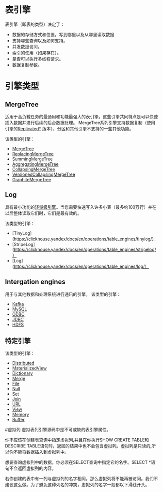 # 表引擎

表引擎（即表的类型）决定了：

* 数据的存储方式和位置，写到哪里以及从哪里读取数据
* 支持哪些查询以及如何支持。
* 并发数据访问。
* 索引的使用（如果存在）。
* 是否可以执行多线程请求。
* 数据复制参数。

# 引擎类型
## MergeTree

适用于高负载任务的最通用和功能最强大的表引擎。这些引擎共同特点是可以快速插入数据并进行后续的后台数据处理。 MergeTree系列引擎支持数据复制（使用引擎的[Replicated*](https://clickhouse.yandex/docs/en/operations/table_engines/replication/) 版本），分区和其他引擎不支持的一些其他功能。

该类型的引擎：
* [MergeTree](https://clickhouse.yandex/docs/en/operations/table_engines/mergetree/)
* [ReplacingMergeTree](https://clickhouse.yandex/docs/en/operations/table_engines/replacingmergetree/)
* [SummingMergeTree](https://clickhouse.yandex/docs/en/operations/table_engines/summingmergetree/)
* [AggregatingMergeTree](https://clickhouse.yandex/docs/en/operations/table_engines/aggregatingmergetree/)
* [CollapsingMergeTree](https://clickhouse.yandex/docs/en/operations/table_engines/collapsingmergetree/)
* [VersionedCollapsingMergeTree](https://clickhouse.yandex/docs/en/operations/table_engines/versionedcollapsingmergetree/)
* [GraphiteMergeTree](https://clickhouse.yandex/docs/en/operations/table_engines/graphitemergetree/)

## Log
具有最小功能的[轻量级引擎](https://clickhouse.yandex/docs/en/operations/table_engines/log_family/)。当您需要快速写入许多小表（最多约100万行）并在以后整体读取它们时，它们是最有效的。

该类型的引擎：

* [TinyLog](https://clickhouse.yandex/docs/en/operations/table_engines/tinylog/）
* [StripeLog](https://clickhouse.yandex/docs/en/operations/table_engines/stripelog/）
* [Log](https://clickhouse.yandex/docs/en/operations/table_engines/log/）

## Intergation engines
用于与其他数据和处理系统进行通讯的引擎。
该类型的引擎：

* [Kafka](https://clickhouse.yandex/docs/en/operations/table_engines/kafka/)
* [MySQL](https://clickhouse.yandex/docs/en/operations/table_engines/mysql/)
* [ODBC](https://clickhouse.yandex/docs/en/operations/table_engines/odbc/)
* [JDBC](https://clickhouse.yandex/docs/en/operations/table_engines/jdbc/)
* [HDFS](https://clickhouse.yandex/docs/en/operations/table_engines/hdfs/)

## 特定引擎
该类型的引擎：

* [Distributed](https://clickhouse.yandex/docs/en/operations/table_engines/distributed/)
* [MaterializedView](https://clickhouse.yandex/docs/en/operations/table_engines/materializedview/)
* [Dictionary](https://clickhouse.yandex/docs/en/operations/table_engines/dictionary/)
* [Merge](https://clickhouse.yandex/docs/en/operations/table_engines/merge/)
* [File](https://clickhouse.yandex/docs/en/operations/table_engines/file/)
* [Null](https://clickhouse.yandex/docs/en/operations/table_engines/null/)
* [Set](https://clickhouse.yandex/docs/en/operations/table_engines/set/)
* [Join](https://clickhouse.yandex/docs/en/operations/table_engines/join/)
* [URL](https://clickhouse.yandex/docs/en/operations/table_engines/url/)
* [View](https://clickhouse.yandex/docs/en/operations/table_engines/view/)
* [Memory](https://clickhouse.yandex/docs/en/operations/table_engines/memory/)
* [Buffer](https://clickhouse.yandex/docs/en/operations/table_engines/buffer/)

#虚拟列
虚拟表列引擎源码中是不可或缺的表引擎属性。

你不应该在创建表查询中指定虚拟列,并且在你执行SHOW CREATE TABLE和DESCRIBE TABLE语句时，返回的结果中也不会包含虚拟列。虚拟列是只读的,所以你不能将数据插入到虚拟列中。

想要查询虚拟列中的数据，你必须在SELECT查询中指定它的名字。SELECT *语句不会返回虚拟列的内容。

若你创建的表中有一列与虚拟列的名字相同，那么虚拟列将不能再被访问。我们不建议这么做。为了避免这种列名的冲突，虚拟列的名字一般都以下滑线开头。
